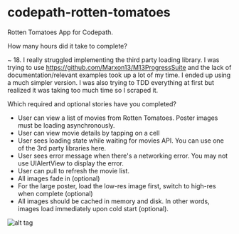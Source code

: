 codepath-rotten-tomatoes
========================

Rotten Tomatoes App for Codepath.

How many hours did it take to complete?

~ 18. I really struggled implementing the third party loading library. I was trying to use https://github.com/Marxon13/M13ProgressSuite and the lack of documentation/relevant examples took up a lot of my time. I ended up using a much simpler version. I was also trying to TDD everything at first but realized it was taking too much time so I scraped it.

Which required and optional stories have you completed?

- User can view a list of movies from Rotten Tomatoes.  Poster images must be loading asynchronously.
- User can view movie details by tapping on a cell
- User sees loading state while waiting for movies API.  You can use one of the 3rd party libraries here.
- User sees error message when there's a networking error.  You may not use UIAlertView to display the error.
- User can pull to refresh the movie list.
- All images fade in (optional)
- For the large poster, load the low-res image first, switch to high-res when complete (optional)
- All images should be cached in memory and disk. In other words, images load immediately upon cold start (optional).


![alt tag](rotten-tomatoes.gif)
